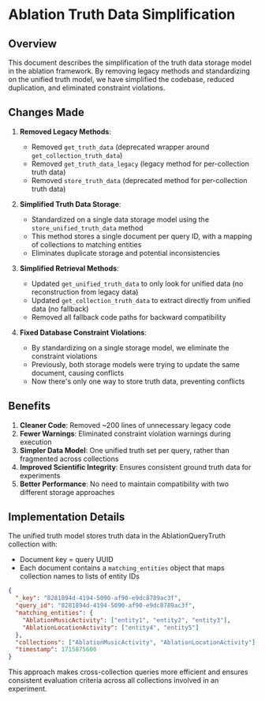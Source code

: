 # Ablation Truth Data Simplification

## Overview

This document describes the simplification of the truth data storage model in the ablation framework. By removing legacy methods and standardizing on the unified truth model, we have simplified the codebase, reduced duplication, and eliminated constraint violations.

## Changes Made

1. **Removed Legacy Methods**:
   - Removed `get_truth_data` (deprecated wrapper around `get_collection_truth_data`)
   - Removed `get_truth_data_legacy` (legacy method for per-collection truth data)
   - Removed `store_truth_data` (deprecated method for per-collection truth data)

2. **Simplified Truth Data Storage**:
   - Standardized on a single data storage model using the `store_unified_truth_data` method
   - This method stores a single document per query ID, with a mapping of collections to matching entities
   - Eliminates duplicate storage and potential inconsistencies

3. **Simplified Retrieval Methods**:
   - Updated `get_unified_truth_data` to only look for unified data (no reconstruction from legacy data)
   - Updated `get_collection_truth_data` to extract directly from unified data (no fallback)
   - Removed all fallback code paths for backward compatibility

4. **Fixed Database Constraint Violations**:
   - By standardizing on a single storage model, we eliminate the constraint violations
   - Previously, both storage models were trying to update the same document, causing conflicts
   - Now there's only one way to store truth data, preventing conflicts

## Benefits

1. **Cleaner Code**: Removed ~200 lines of unnecessary legacy code
2. **Fewer Warnings**: Eliminated constraint violation warnings during execution
3. **Simpler Data Model**: One unified truth set per query, rather than fragmented across collections
4. **Improved Scientific Integrity**: Ensures consistent ground truth data for experiments
5. **Better Performance**: No need to maintain compatibility with two different storage approaches

## Implementation Details

The unified truth model stores truth data in the AblationQueryTruth collection with:
- Document key = query UUID
- Each document contains a `matching_entities` object that maps collection names to lists of entity IDs

```json
{
  "_key": "8281894d-4194-5090-af90-e9dc8789ac3f",
  "query_id": "8281894d-4194-5090-af90-e9dc8789ac3f",
  "matching_entities": {
    "AblationMusicActivity": ["entity1", "entity2", "entity3"],
    "AblationLocationActivity": ["entity4", "entity5"]
  },
  "collections": ["AblationMusicActivity", "AblationLocationActivity"],
  "timestamp": 1715875600
}
```

This approach makes cross-collection queries more efficient and ensures consistent evaluation criteria across all collections involved in an experiment.
